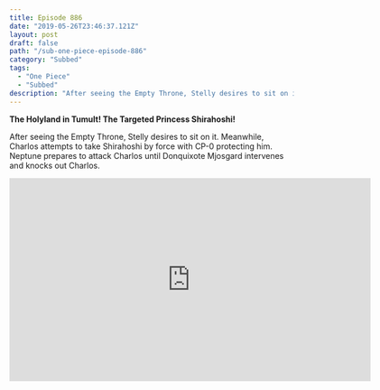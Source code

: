 ```yaml
---
title: Episode 886
date: "2019-05-26T23:46:37.121Z"
layout: post
draft: false
path: "/sub-one-piece-episode-886"
category: "Subbed"
tags:
  - "One Piece"
  - "Subbed"
description: "After seeing the Empty Throne, Stelly desires to sit on it. Meanwhile, Charlos attempts to take Shirahoshi by force with CP-0 protecting him. Neptune prepares to attack Charlos until Donquixote Mjosgard intervenes and knocks out Charlos."
---
```

**The Holyland in Tumult! The Targeted Princess Shirahoshi!**
<p>
After seeing the Empty Throne, Stelly desires to sit on it. Meanwhile, Charlos attempts to take Shirahoshi by force with CP-0 protecting him. Neptune prepares to attack Charlos until Donquixote Mjosgard intervenes and knocks out Charlos.
</p>
<iframe width="640" height="360" src="https://www.rapidvideo.com/e/G3T4W3KAOW" frameborder="0" marginwidth=0 marginheight=0 scrolling=no allowfullscreen></iframe>

